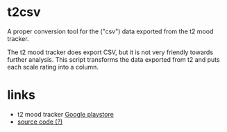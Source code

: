 # t2csv
A proper conversion tool for the ("csv") data exported from the t2 mood tracker.

The t2 mood tracker does export CSV, but it is not very friendly towards further analysis.
This script transforms the data exported from t2 and puts each scale rating into a column.

# links
* t2 mood tracker [Google playstore](https://play.google.com/store/apps/details?id=com.t2.vas&hl=en)
 * [source code (?)](https://github.com/t2health/T2-Mood-Tracker-Android)
